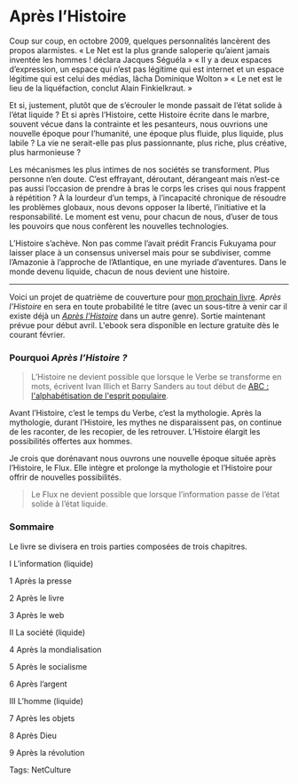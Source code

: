 # Après l’Histoire

Coup sur coup, en octobre 2009, quelques personnalités lancèrent des propos alarmistes. « Le Net est la plus grande saloperie qu’aient jamais inventée les hommes ! déclara Jacques Séguéla » « Il y a deux espaces d’expression, un espace qui n’est pas légitime qui est internet et un espace légitime qui est celui des médias, lâcha Dominique Wolton » « Le net est le lieu de la liquéfaction, conclut Alain Finkielkraut. »

Et si, justement, plutôt que de s’écrouler le monde passait de l’état solide à l’état liquide ? Et si après l’Histoire, cette Histoire écrite dans le marbre, souvent vécue dans la contrainte et les pesanteurs, nous ouvrions une nouvelle époque pour l’humanité, une époque plus fluide, plus liquide, plus labile ? La vie ne serait-elle pas plus passionnante, plus riche, plus créative, plus harmonieuse ?

Les mécanismes les plus intimes de nos sociétés se transforment. Plus personne n’en doute. C’est effrayant, déroutant, dérangeant mais n’est-ce pas aussi l’occasion de prendre à bras le corps les crises qui nous frappent à répétition ? À la lourdeur d’un temps, à l’incapacité chronique de résoudre les problèmes globaux, nous devons opposer la liberté, l’initiative et la responsabilité. Le moment est venu, pour chacun de nous, d’user de tous les pouvoirs que nous confèrent les nouvelles technologies.

L’Histoire s’achève. Non pas comme l’avait prédit Francis Fukuyama pour laisser place à un consensus universel mais pour se subdiviser, comme l’Amazonie à l’approche de l’Atlantique, en une myriade d’aventures. Dans le monde devenu liquide, chacun de nous devient une histoire.

---

Voici un projet de quatrième de couverture pour [mon prochain livre](http://blog.tcrouzet.com/tag/flux/). *Après l'Histoire* en sera en toute probabilité le titre (avec un sous-titre à venir car il existe déjà un [*Après l'Histoire*](http://www.amazon.fr/Apr%C3%A8s-lHistoire-Philippe-Muray/dp/2070783839) dans un autre genre). Sortie maintenant prévue pour début avril. L'ebook sera disponible en lecture gratuite dès le courant février.

### Pourquoi *Après l’Histoire ?*

> L’Histoire ne devient possible que lorsque le Verbe se transforme en mots, écrivent Ivan Illich et Barry Sanders au tout début de [ABC : l'alphabétisation de l'esprit populaire](http://www.amazon.com/ABC-lalphab%C3%A9tisation-populaire-Ivan-Illich).

Avant l’Histoire, c’est le temps du Verbe, c’est la mythologie. Après la mythologie, durant l’Histoire, les mythes ne disparaissent pas, on continue de les raconter, de les recopier, de les retrouver. L’Histoire élargit les possibilités offertes aux hommes.

Je crois que dorénavant nous ouvrons une nouvelle époque située après l’Histoire, le Flux. Elle intègre et prolonge la mythologie et l’Histoire pour offrir de nouvelles possibilités.

> Le Flux ne devient possible que lorsque l’information passe de l’état solide à l’état liquide.

### Sommaire

Le livre se divisera en trois parties composées de trois chapitres.

I L’information (liquide)

1 Après la presse

2 Après le livre

3 Après le web

II La société (liquide)

4 Après la mondialisation

5 Après le socialisme

6 Après l’argent

III L’homme (liquide)

7 Après les objets

8 Après Dieu

9 Après la révolution

Tags: NetCulture